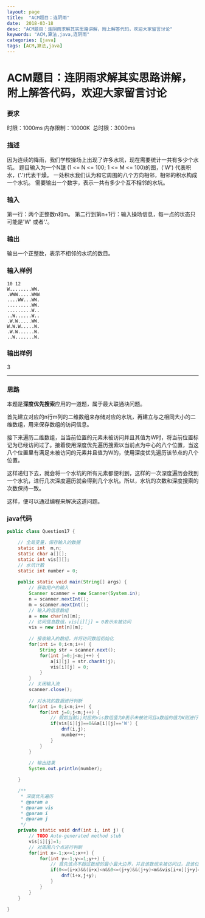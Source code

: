```yaml
---
layout: page
title:  "ACM题目：连阴雨"
date:  2018-03-18
desc: "ACM题目：连阴雨求解其实思路讲解，附上解答代码，欢迎大家留言讨论"
keywords: "ACM,算法,java,连阴雨"
categories: [java]
tags: [ACM,算法,java]
---
```

# ACM题目：连阴雨求解其实思路讲解，附上解答代码，欢迎大家留言讨论

### 要求
时限：1000ms 内存限制：10000K  总时限：3000ms
### 描述
因为连续的降雨，我们学校操场上出现了许多水坑，现在需要统计一共有多少个水坑。
题目输入为一个N譓 (1 <= N <= 100; 1 <= M <= 100)的图，('W') 代表积水，('.')代表干燥。
一处积水我们认为和它周围的八个方向相邻，相邻的积水构成一个水坑。
需要输出一个数字，表示一共有多少个互不相邻的水坑。
### 输入
第一行：两个正整数n和m。
第二行到第n+1行：输入操场信息，每一点的状态只可能是'W' 或者'.'。

### 输出
输出一个正整数，表示不相邻的水坑的数目。
 
### 输入样例
```
10 12
W........WW.
.WWW.....WWW
....WW...WW.
.........WW.
.........W..
..W......W..
.W.W.....WW.
W.W.W.....W.
.W.W......W.
..W.......W.
```
### 输出样例
3

---
### 思路
本题是**深度优先搜索**应用的一道题，属于最大联通块问题。

首先建立对应的n行m列的二维数组来存储对应的水坑，再建立与之相同大小的二维数组，用来保存数组的访问信息。

接下来遍历二维数组，当当前位置的元素未被访问并且其值为W时，将当前位置标记为已经访问过了。接着使用深度优先遍历搜索以当前点为中心的八个位置，当这八个位置里有满足未被访问的元素并且值为W的，使用深度优先遍历该节点的八个位置。

这样递归下去，就会将一个水坑的所有元素都便利到，这样的一次深度遍历会找到一个水坑，进行几次深度遍历就会得到几个水坑。所以，水坑的次数和深度搜索的次数保持一致。

这样，便可以通过编程来解决这道问题。

### java代码
``` java
public class Question17 {

	// 全局变量，保存输入的数据
	static int  m,n;
	static char a[][];
	static int vis[][];
	// 水坑计数
	static int number = 0;
	
	public static void main(String[] args) {
		// 获取用户的输入
		Scanner scanner = new Scanner(System.in);
		n = scanner.nextInt();
		m = scanner.nextInt();
		// 输入的信息数组
		a = new char[n][m];
		// 访问信息数组，vis[i][j] = 0表示未被访问
		vis = new int[n][m];
		
		// 接收输入的数组，并将访问数组初始化
		for(int i= 0;i<n;i++) {
			String str = scanner.next();
			for(int j=0;j<m;j++) {
				a[i][j] = str.charAt(j);
				vis[i][j] = 0;
			}
		}
		// 关闭输入流
		scanner.close();
		
		// 对水坑的数据进行判断
		for(int i= 0;i<n;i++) {
			for(int j=0;j<m;j++) {
				// 假如当前ij对应的vis数组值为0表示未被访问且a数组的值为W则进行一次深度优先遍历，计数值加一
				if(vis[i][j]==0&&a[i][j]=='W') {
					dnf(i,j);
					number++;
				}
			}
		}
		
		// 输出结果
		System.out.println(number);

	}

	/**
	 * 深度优先遍历
	 * @param a
	 * @param vis
	 * @param i
	 * @param j
	 */
	private static void dnf(int i, int j) {
		// TODO Auto-generated method stub
		vis[i][j]=1;
		// 对周围八个点进行判断
		for(int x=-1;x<=1;x++) {
			for(int y=-1;y<=1;y++) {
				// 首先该点不超过数组的最小最大边界，并且该数组未被访问过，且该位置的a数组为w
				if(0<=(i+x)&&(i+x)<n&&0<=(j+y)&&(j+y)<m&&vis[i+x][j+y]==0&&a[i+x][j+y]=='W') {
					dnf(i+x,j+y);
				}
			}
		}
	}

}

```